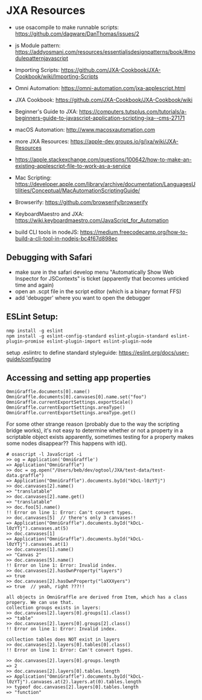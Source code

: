 # JXA Resources

- use osacompile to make runnable scripts: https://github.com/dagware/DanThomas/issues/2
- js Module pattern: https://addyosmani.com/resources/essentialjsdesignpatterns/book/#modulepatternjavascript

- Importing Scripts: https://github.com/JXA-Cookbook/JXA-Cookbook/wiki/Importing-Scripts
- Omni Automation: https://omni-automation.com/jxa-applescript.html
- JXA Cookbook: https://github.com/JXA-Cookbook/JXA-Cookbook/wiki
- Beginner's Guide to JXA: https://computers.tutsplus.com/tutorials/a-beginners-guide-to-javascript-application-scripting-jxa--cms-27171
- macOS Automation: http://www.macosxautomation.com
- more JXA Resources: https://apple-dev.groups.io/g/jxa/wiki/JXA-Resources
- https://apple.stackexchange.com/questions/100642/how-to-make-an-existing-applescript-file-to-work-as-a-service
- Mac Scripting: https://developer.apple.com/library/archive/documentation/LanguagesUtilities/Conceptual/MacAutomationScriptingGuide/
- Browserify: https://github.com/browserify/browserify
- KeyboardMaestro and JXA: https://wiki.keyboardmaestro.com/JavaScript_for_Automation
- build CLI tools in nodeJS: https://medium.freecodecamp.org/how-to-build-a-cli-tool-in-nodejs-bc4f67d898ec


## Debugging with Safari

- make sure in the safari develop menu "Automatically Show Web Inspector for JSContexts" is ticket (apparently that becomes unticked time and again)
- open an .scpt file in the script editor (which is a binary format FFS)
- add 'debugger' where you want to open the debugger


## ESLint Setup:

	nmp install -g eslint
	npm install -g eslint-config-standard eslint-plugin-standard eslint-plugin-promise eslint-plugin-import eslint-plugin-node

setup .eslintrc to define standard styleguide: <https://eslint.org/docs/user-guide/configuring>


## Accessing and setting app properties

	OmniGraffle.documents[0].name()
	OmniGraffle.documents[0].canvases[0].name.set("foo")
	OmniGraffle.currentExportSettings.exportScale()
	OmniGraffle.currentExportSettings.areaType()
	OmniGraffle.currentExportSettings.areaType.get()

For some other strange reason (probably due to the way the scripting bridge works), it's not
easy to determine whether or not a property in a scriptable object exists
apparently, sometimes testing for a property makes some nodes disappear?? This happens with id().
	
	# osascript -l JavaScript -i
	>> og = Application('OmniGraffle')
	=> Application("OmniGraffle")
	>> doc = og.open("/Users/beb/dev/ogtool/JXA/test-data/test-data.graffle")
	=> Application("OmniGraffle").documents.byId("kDcL-l0zYTj")
	>> doc.canvases[2].name()
	=> "translatable"
	>> doc.canvases[2].name.get()
	=> "translatable"
	>> doc.foo[5].name()
	!! Error on line 1: Error: Can't convert types.
	>> doc.canvases[5]  // there's only 3 canvases!!
	=> Application("OmniGraffle").documents.byId("kDcL-l0zYTj").canvases.at(5)
	>> doc.canvases[1]
	=> Application("OmniGraffle").documents.byId("kDcL-l0zYTj").canvases.at(1)
	>> doc.canvases[1].name()
	=> "Canvas 2"
	>> doc.canvases[5].name()
	!! Error on line 1: Error: Invalid index.
	>> doc.canvases[2].hasOwnProperty("layers")
	=> true
	>> doc.canvases[2].hasOwnProperty("laXXXyers")
	=> true  // yeah, right ???!!
	
	all objects in OmniGraffle are derived from Item, which has a class propery. We can use that.
	collection groups exists in layers:
	>> doc.canvases[2].layers[0].groups[1].class()
	=> "table"
	>> doc.canvases[2].layers[0].groups[2].class()
	!! Error on line 1: Error: Invalid index.
	
	collection tables does NOT exist in layers
	>> doc.canvases[2].layers[0].tables[0].class()
	!! Error on line 1: Error: Can't convert types.
	
	>> doc.canvases[2].layers[0].groups.length
	=> 2
	>> doc.canvases[2].layers[0].tables.length
	=> Application("OmniGraffle").documents.byId("kDcL-l0zYTj").canvases.at(2).layers.at(0).tables.length
	>> typeof doc.canvases[2].layers[0].tables.length
	=> "function"
	
